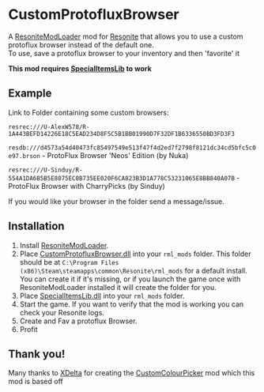 # CustomProtofluxBrowser
A [ResoniteModLoader](https://github.com/resonite-modding-group/ResoniteModLoader) mod for [Resonite](https://resonite.com/) that allows you to use a custom protoflux browser instead of the default one.<br>
To use, save a protoflux browser to your inventory and then 'favorite' it<br>

<b>This mod requires [SpecialItemsLib](https://github.com/art0007i/SpecialItemsLib) to work</b>

## Example
Link to Folder containing some custom browsers: 

`resrec:///U-AlexW578/R-1A443BEFD14226E18C5EAD234D8F5C5B1BB01990D7F32DF1B6336550BD3FD3F3`

`resdb:///d4573a54d40473fc85497549e513f47f4d2ed7f2798f8121dc34cd5bfc5c0e97.brson` - ProtoFlux Browser 'Neos' Edition (by Nuka)

`resrec:///U-Sinduy/R-554A1DA6B5B5E8075EC0B735EE020F6CA823B3D1A778C53231065E8BB840A07B` - ProtoFlux Browser with CharryPicks (by Sinduy)

If you would like your browser in the folder send a message/issue.


## Installation
1. Install [ResoniteModLoader](https://github.com/resonite-modding-group/ResoniteModLoader).
2. Place [CustomProtofluxBrowser.dll](https://github.com/AlexW-578/CustomProtofluxBrowser/releases/latest/download/CustomProtofluxBrowser.dll) into your `rml_mods` folder. This folder should be at `C:\Program Files (x86)\Steam\steamapps\common\Resonite\rml_mods` for a default install. You can create it if it's missing, or if you launch the game once with ResoniteModLoader installed it will create the folder for you.
3. Place [SpecialItemsLib.dll](https://github.com/art0007i/SpecialItemsLib/releases/latest/download/SpecialItemsLib.dll) into your `rml_mods` folder.
4. Start the game. If you want to verify that the mod is working you can check your Resonite logs.
5. Create and Fav a protoflux Browser.
6. Profit
## Thank you!
Many thanks to [XDelta](https://github.com/XDelta) for creating the [CustomColourPicker](https://github.com/XDelta/CustomColorPicker) mod which this mod is based off




